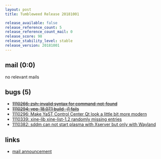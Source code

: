 ```yaml
---
layout: post
title: Tumbleweed Release 20181001

release_available: false
release_reference_count: 5
release_reference_count_mail: 0
release_score: 98
release_stability_level: stable
release_version: 20181001
---
```


## mail (0:0)

no relevant mails

## bugs (5)

<!--more-->

- ~~[1110266: zsh: invalid syntax for command-not-found](https://bugzilla.opensuse.org/show_bug.cgi?id=1110266)~~
- ~~[1110294: vpp-18.07.1 build -j1 fails](https://bugzilla.opensuse.org/show_bug.cgi?id=1110294)~~
- [1110296: Make YaST Control Center Qt look a little bit more modern](https://bugzilla.opensuse.org/show_bug.cgi?id=1110296)
- [1110339: xine-lib xine-list-1.2 randomly missing entries](https://bugzilla.opensuse.org/show_bug.cgi?id=1110339)
- [1110382: sddm can not start plasma with Xserver but only with Wayland](https://bugzilla.opensuse.org/show_bug.cgi?id=1110382)



## links

- [mail announcement](https://lists.opensuse.org/opensuse-factory/2018-10/msg00041.html)
